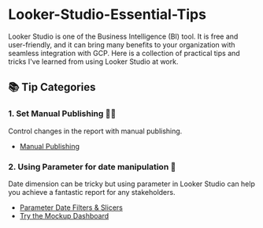 # Looker-Studio-Essential-Tips
Looker Studio is one of the Business Intelligence (BI) tool. It is free and user-friendly, and it can bring many benefits to your organization with seamless integration with GCP.
Here is a collection of practical tips and tricks I've learned from using Looker Studio at work.

## 📚 Tip Categories
### 1. Set Manual Publishing 👨‍🦰
Control changes in the report with manual publishing.
- [Manual Publishing](https://github.com/TanyamonSiri/Looker-Studio-Essential-Tips/blob/main/manual_publishing/manual_publishing.md)


### 2. Using Parameter for date manipulation 📅
Date dimension can be tricky but using parameter in Looker Studio can help you achieve a fantastic report for any stakeholders.
- [Parameter Date Filters & Slicers](https://github.com/TanyamonSiri/Looker-Studio-Essential-Tips/blob/main/parameter_date_filter/parameter_date_filter.md)
- [Try the Mockup Dashboard](https://lookerstudio.google.com/reporting/363d8d76-928f-4ff4-a2fd-447eaf98b592)
